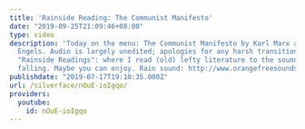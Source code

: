 ```yaml
---
title: 'Rainside Reading: The Communist Manifesto'
date: "2019-09-25T21:09:46+08:00"
type: video
description: 'Today on the menu: The Communist Manifesto by Karl Marx and Frederich
  Engels. Audio is largely unedited; apologies for any harsh transitions or whatnot.
  "Rainside Readings": where I read (old) lefty literature to the sound of light rain
  falling. Maybe you can enjoy. Rain sound: http://www.orangefreesounds.com/gentle-rain-loop/'
publishdate: "2019-07-17T19:10:35.000Z"
url: /silverface/nOuE-ioIgqo/
providers:
  youtube:
    id: nOuE-ioIgqo
---
```

